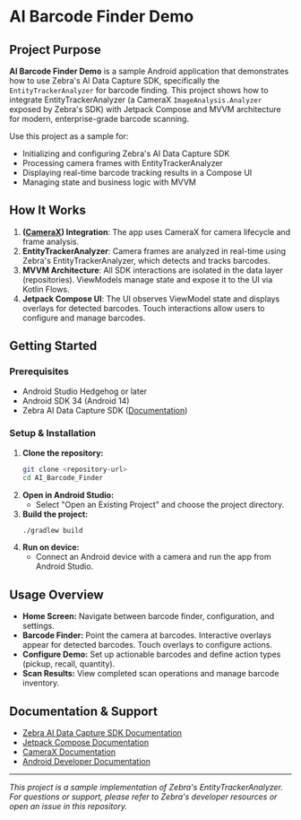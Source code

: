 # AI Barcode Finder Demo

## Project Purpose

**AI Barcode Finder Demo** is a sample Android application that demonstrates how to use Zebra's AI Data Capture SDK, specifically the `EntityTrackerAnalyzer` for barcode finding. This project shows how to integrate EntityTrackerAnalyzer (a CameraX `ImageAnalysis.Analyzer` exposed by Zebra's SDK) with Jetpack Compose and MVVM architecture for modern, enterprise-grade barcode scanning.

Use this project as a sample for:
- Initializing and configuring Zebra's AI Data Capture SDK
- Processing camera frames with EntityTrackerAnalyzer
- Displaying real-time barcode tracking results in a Compose UI
- Managing state and business logic with MVVM

## How It Works

1. **([CameraX](https://developer.android.com/media/camera/camerax)) Integration**: The app uses CameraX for camera lifecycle and frame analysis.
2. **EntityTrackerAnalyzer**: Camera frames are analyzed in real-time using Zebra's EntityTrackerAnalyzer, which detects and tracks barcodes.
3. **MVVM Architecture**: All SDK interactions are isolated in the data layer (repositories). ViewModels manage state and expose it to the UI via Kotlin Flows.
4. **Jetpack Compose UI**: The UI observes ViewModel state and displays overlays for detected barcodes. Touch interactions allow users to configure and manage barcodes.

## Getting Started

### Prerequisites
- Android Studio Hedgehog or later
- Android SDK 34 (Android 14)
- Zebra AI Data Capture SDK ([Documentation](https://techdocs.zebra.com/enterprise-ai/vision-sdk/))

### Setup & Installation
1. **Clone the repository:**
   ```bash
   git clone <repository-url>
   cd AI_Barcode_Finder
   ```
2. **Open in Android Studio:**
   - Select "Open an Existing Project" and choose the project directory.
3. **Build the project:**
   ```bash
   ./gradlew build
   ```
4. **Run on device:**
   - Connect an Android device with a camera and run the app from Android Studio.

## Usage Overview

- **Home Screen:** Navigate between barcode finder, configuration, and settings.
- **Barcode Finder:** Point the camera at barcodes. Interactive overlays appear for detected barcodes. Touch overlays to configure actions.
- **Configure Demo:** Set up actionable barcodes and define action types (pickup, recall, quantity).
- **Scan Results:** View completed scan operations and manage barcode inventory.

## Documentation & Support
- [Zebra AI Data Capture SDK Documentation](https://techdocs.zebra.com/enterprise-ai/vision-sdk/)
- [Jetpack Compose Documentation](https://developer.android.com/jetpack/compose)
- [CameraX Documentation](https://developer.android.com/training/camerax)
- [Android Developer Documentation](https://developer.android.com/docs)

---

*This project is a sample implementation of Zebra's EntityTrackerAnalyzer. For questions or support, please refer to Zebra's developer resources or open an issue in this repository.*

